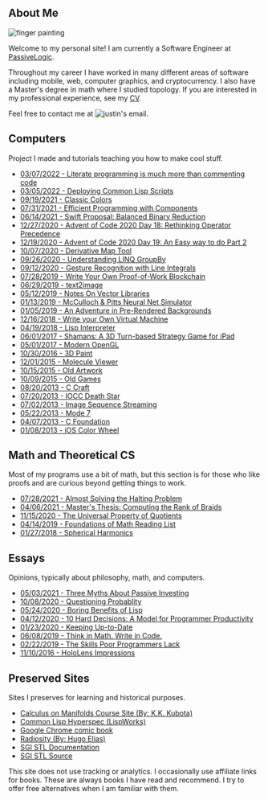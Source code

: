 About Me
---------

![finger painting](finger_painting.jpg)

Welcome to my personal site!
I am currently a Software Engineer at [PassiveLogic](https://passive-logic.com/).

Throughout my career I have worked in many different areas of software including mobile, web, computer graphics, and cryptocurrency.
I also have a Master's degree in math where I studied topology.
If you are interested in my professional experience, see my [CV](files/cv.pdf).

Feel free to contact me at ![justin's email](mail.gif).

## Computers

Project I made and tutorials teaching you how to make cool stuff.

- [03/07/2022 - Literate programming is much more than commenting code](literate-programming)
- [03/05/2022 - Deploying Common Lisp Scripts](common-lisp-scripts)
- [09/19/2021 - Classic Colors](https://github.com/justinmeiners/classic-colors)
- [07/31/2021 - Efficient Programming with Components](https://justinmeiners.github.io/efficient-programming-with-components/)
- [06/14/2021 - Swift Proposal: Balanced Binary Reduction](swift-balanced-reduce)
- [12/27/2020 - Advent of Code 2020 Day 18: Rethinking Operator Precedence](aoc-2020-18)
- [12/19/2020 - Advent of Code 2020 Day 19: An Easy way to do Part 2](aoc-2020-19)
- [10/07/2020 - Derivative Map Tool](https://github.com/justinmeiners/derivative-map-tool)
- [09/26/2020 - Understanding LINQ GroupBy](understanding-groupby/)
- [09/12/2020 - Gesture Recognition with Line Integrals](https://justinmeiners.github.io/gesture-recognition/)
- [07/28/2019 - Write Your Own Proof-of-Work Blockchain](https://justinmeiners.github.io/tiny-blockchain/)
- [06/29/2019 - text2image](https://github.com/justinmeiners/text2image)
- [05/12/2019 - Notes On Vector Libraries](vector-libs/)
- [01/13/2019 - McCulloch & Pitts Neural Net Simulator](https://justinmeiners.github.io/neural-nets-sim/)
- [01/05/2019 - An Adventure in Pre-Rendered Backgrounds](https://justinmeiners.github.io/pre-rendered-backgrounds/)
- [12/16/2018 - Write your Own Virtual Machine](https://justinmeiners.github.io/lc3-vm/)
- [04/19/2018 - Lisp Interpreter](https://github.com/justinmeiners/lisp-interpreter)
- [06/01/2017 - Shamans: A 3D Turn-based Strategy Game for iPad](https://justinmeiners.github.io/shamans/)
- [05/01/2017 - Modern OpenGL](modern-opengl/)
- [10/30/2016 - 3D Paint](3d-paint/)
- [12/01/2015 - Molecule Viewer](https://github.com/justinmeiners/molecule-viewer)
- [10/15/2015 - Old Artwork](old-artwork/)
- [10/09/2015 - Old Games](old-games/)
- [08/20/2013 - C Craft](https://github.com/justinmeiners/c-craft)
- [07/20/2013 - IOCC Death Star](https://github.com/justinmeiners/ioccc-death-star)
- [07/02/2013 - Image Sequence Streaming](https://github.com/justinmeiners/image-sequence-streaming)
- [05/22/2013 - Mode 7](https://github.com/justinmeiners/mode-7)
- [04/07/2013 - C Foundation](https://github.com/justinmeiners/c-foundation)
- [01/08/2013 - iOS Color Wheel](https://github.com/justinmeiners/ios-color-wheel)

## Math and Theoretical CS

Most of my programs use a bit of math, but this section is for those who like proofs
and are curious beyond getting things to work.

- [07/28/2021 - Almost Solving the Halting Problem](almost-solving-the-halting-problem/halting-problem.pdf)
- [04/06/2021 - Master's Thesis: Computing the Rank of Braids](https://github.com/justinmeiners/braid-rank-thesis)
- [11/15/2020 - The Universal Property of Quotients](universal-property-quotients/)
- [04/14/2019 - Foundations of Math Reading List](foundations-of-math-reading/)
- [01/27/2018 - Spherical Harmonics](https://github.com/justinmeiners/spherical-harmonics)

## Essays

Opinions, typically about philosophy, math, and computers.

- [05/03/2021 - Three Myths About Passive Investing](three-myths-passive-investing/)
- [10/08/2020 - Questioning Probablity](questioning-probability/)
- [05/24/2020 - Boring Benefits of Lisp](boring-benefits-of-lisp/)
- [04/12/2020 - 10 Hard Decisions: A Model for Programmer Productivity](10-hard-decisions/)
- [01/23/2020 - Keeping Up-to-Date](keeping-up-to-date/)
- [06/08/2019 - Think in Math. Write in Code.](think-in-math/)
- [02/22/2019 - The Skills Poor Programmers Lack](the-skills-programmers-lack/)
- [11/10/2016 - HoloLens Impressions](hololens-impressions/)


## Preserved Sites

Sites I preserves for learning and historical purposes.

- [Calculus on Manifolds Course Site (By: K.K. Kubota)](https://justinmeiners.github.io/calculus-on-manifolds-site/)
- [Common Lisp Hyperspec (LispWorks)](https://justinmeiners.github.io/clhs/HyperSpec/Front/)
- [Google Chrome comic book](https://justinmeiners.github.io/google-chrome-comic-book/chrome.html)
- [Radiosity (By: Hugo Elias)](https://justinmeiners.github.io/Hugo-Elias-Radiosity)
- [SGI STL Documentation](https://justinmeiners.github.io/sgi-stl-docs/)
- [SGI STL Source](https://github.com/justinmeiners/sgi-stl)


This site does not use tracking or analytics.
I occasionally use affiliate links for books.
These are always books I have read and recommend.
I try to offer free alternatives when I am familiar with them.


